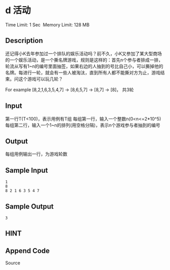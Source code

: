 # d 活动
Time Limit: 1 Sec  Memory Limit: 128 MB


## Description
还记得小K去年参加过一个排队的娱乐活动吗？前不久，小K又参加了某大型商场的一个娱乐活动，是一个撕名牌游戏，规则是这样的：首先n个参与者排成一排，轮流从写有1~n的编号里面抽签，如果右边的人抽到的号比自己小，可以撕掉他的名牌。每进行一轮，就会有一些人被淘汰，直到所有人都不能撕对方为止，游戏结束。问这个游戏可以玩几轮？

For example
[8,2,1,6,3,5,4,7] -> [8,6,5,7] -> [8,7] -> [8]， 共3轮


## Input
第一行T(T<100)，表示用例有T组
每组第一行，输入一个整数n(0<n<=2*10^5)
每组第二行，输入一个1~n的排列(用空格分隔)，表示n个游戏参与者抽到的编号


## Output
每组用例输出一行，为游戏轮数


## Sample Input
```
1
8
8 2 1 6 3 5 4 7
```
## Sample Output
```
3
```

## HINT


## Append Code
Source